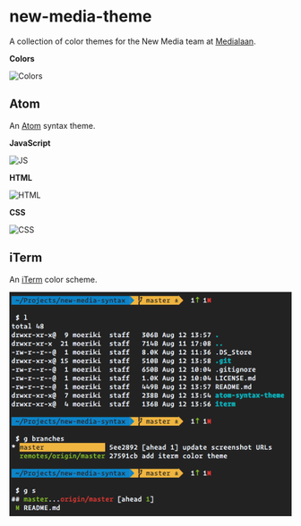 # new-media-theme

A collection of color themes for the New Media team at [Medialaan](http://medialaan.be/).

**Colors**

![Colors](https://github.com/Moeriki/new-media-theme/raw/master/medialaan-colors.png)

## Atom

An [Atom](https://atom.io/) syntax theme.

**JavaScript**

![JS](https://github.com/Moeriki/new-media-theme/raw/master/atom-syntax-theme/screenshots/js.png)

**HTML**

![HTML](https://github.com/Moeriki/new-media-theme/raw/master/atom-syntax-theme/screenshots/html.png)

**CSS**

![CSS](https://github.com/Moeriki/new-media-theme/raw/master/atom-syntax-theme/screenshots/css.png)

## iTerm  

An [iTerm](https://www.iterm2.com/) color scheme.

![new-media](https://github.com/Moeriki/new-media-syntax/raw/master/iTerm3/iTerm.png)
